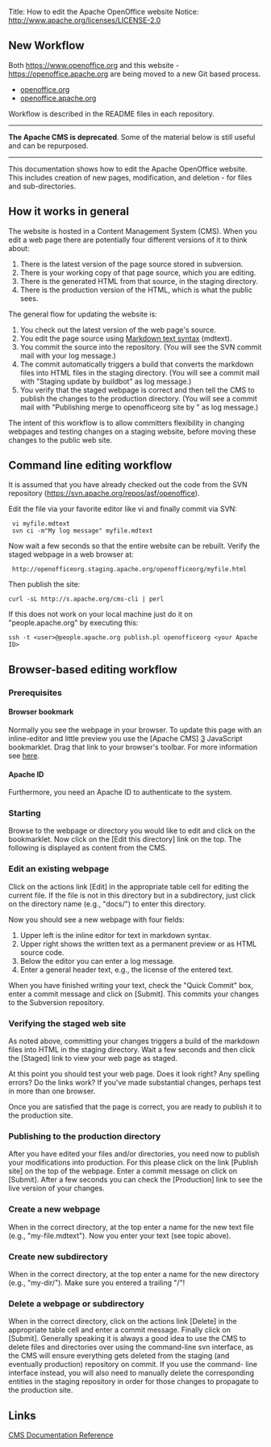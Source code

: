 Title:     How to edit the Apache OpenOffice website
Notice: http://www.apache.org/licenses/LICENSE-2.0

## New Workflow

Both https://www.openoffice.org and this website - https://openoffice.apache.org are being
moved to a new Git based process.

- [openoffice.org](https://github.com/apache/openoffice-org/)
- [openoffice.apache.org](https://github.com/apache/openoffice-project/)

Workflow is described in the README files in each repository.

-----

**The Apache CMS is deprecated**. Some of the material below is still useful and can be repurposed.

-----

This documentation shows how to edit the Apache OpenOffice
website. This includes creation of new pages, modification, and deletion - for files
and sub-directories.

## How it works in general

The website is hosted in a Content Management System (CMS). When you edit a web page
there are potentially four different versions of it to think about:

 1. There is the latest version of the page source stored in subversion.
 1. There is your working copy of that page source, which you are editing.
 1. There is the generated HTML from that source, in the staging directory.
 1. There is the production version of the HTML, which is what the public sees.


The general flow for updating the website is:

 1. You check out the latest version of the web page's source.
 1. You edit the page source using [Markdown text syntax][1] (mdtext).
 1. You commit the source into the repository.  (You will see the SVN commit mail with
    your log message.)
 1. The commit automatically triggers a build that converts the markdown files 
    into HTML files in the staging directory.  (You will see a commit mail with "Staging
    update by buildbot" as log message.)
 1. You verify that the staged webpage is correct and then tell the CMS to publish 
    the changes to the production directory.  (You will see a commit mail with "Publishing
    merge to openofficeorg site by <your Apache ID>" as log message.)

The intent of this workflow is to allow committers flexibility in changing 
webpages and testing changes on a staging website, before moving these changes to
the public web site.

## Command line editing workflow

It is assumed that you have already checked out the code from the SVN repository
(https://svn.apache.org/repos/asf/openoffice).

Edit the file via your favorite editor like vi and finally commit via SVN:

     vi myfile.mdtext
     svn ci -m"My log message" myfile.mdtext

Now wait a few seconds so that the entire website can be rebuilt.
Verify the staged webpage in a web browser at:

     http://openofficeorg.staging.apache.org/openofficeorg/myfile.html

 Then publish the site:

    curl -sL http://s.apache.org/cms-cli | perl

If this does not work on your local machine just do it on "people.apache.org" by
executing this:

    ssh -t <user>@people.apache.org publish.pl openofficeorg <your Apache ID>

## Browser-based editing workflow

### Prerequisites

#### Browser bookmark

Normally you see the webpage in your browser. To update this page with an
inline-editor and little preview you use the [Apache CMS] [3] JavaScript bookmarklet.  Drag that 
link to your browser's toolbar.  For more information see [here][2].

#### Apache ID

Furthermore, you need an Apache ID to authenticate to the system.

### Starting

Browse to the webpage or directory you would like to edit and click on
the bookmarklet. Now click on the [Edit this directory] link on the top. The following
is displayed as content from the CMS.

### Edit an existing webpage

Click on the actions link [Edit] in the appropriate table cell for editing the
current file. If the file is not in this directory but in a subdirectory, just click on
the directory name (e.g., "docs/") to enter this directory.

Now you should see a new webpage with four fields:

 1. Upper left is the inline editor for text in markdown syntax.
 1. Upper right shows the written text as a permanent preview or as HTML source code.
 1. Below the editor you can enter a log message.
 1. Enter a general header text, e.g., the license of the entered text.

When you have finished writing your text, check the "Quick Commit" box, enter a
commit message and click on [Submit].  This commits your changes to the Subversion 
repository.

### Verifying the staged web site

As noted above, committing your changes triggers a build of the markdown files
into HTML in the staging directory.  Wait a few
seconds and then click the [Staged] link to view your web page as staged.

At this point you should test your web page.  Does it look right?  Any spelling 
errors? Do the links work?  If you've made substantial changes, perhaps test in
more than one browser.

Once you are satisfied that the page is correct, you are ready to publish it
to the production site.

### Publishing to the production directory

After you have edited your files and/or directories, you need now to publish your
modifications into production. For this please click on the link
[Publish site] on the top of the webpage. Enter a commit message on click 
on [Submit].  After a few seconds you can check the [Production] link to see the
live version of your changes.  


### Create a new webpage

When in the correct directory, at the top enter a name for the new text file (e.g.,
"my-file.mdtext"). Now you enter your text (see topic above).

### Create new subdirectory

When in the correct directory, at the top enter a name for the new directory (e.g.,
"my-dir/"). Make sure you entered a trailing "/"!

### Delete a webpage or subdirectory

When in the correct directory, click on the actions link [Delete] in the appropriate
table cell and enter a commit message. Finally click on [Submit].  Generally speaking
it is always a good idea to use the CMS to delete files and directories over using
the command-line svn interface, as the CMS will ensure everything gets deleted from
the staging (and eventually production) repository on commit.  If you use the command-
line interface instead, you will also need to manually delete the corresponding entities
in the staging repository in order for those changes to propagate to the production site.


## Links

[CMS Documentation Reference][4]

  [1]:  http://daringfireball.net/projects/markdown/syntax
  [2]:  https://cms.apache.org/#bookmark
  [3]:  javascript:void(location.href='https://cms.apache.org/redirect?uri='+escape(location.href))
  [4]:  http://www.apache.org/dev/cmsref.html
